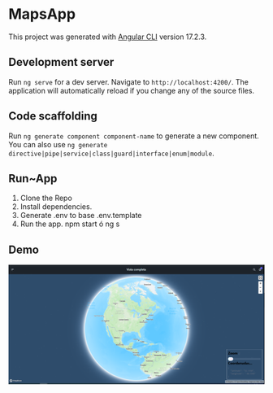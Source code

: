 # MapsApp

This project was generated with [Angular CLI](https://github.com/angular/angular-cli) version 17.2.3.

## Development server

Run `ng serve` for a dev server. Navigate to `http://localhost:4200/`. The application will automatically reload if you change any of the source files.

## Code scaffolding

Run `ng generate component component-name` to generate a new component. You can also use `ng generate directive|pipe|service|class|guard|interface|enum|module`.

## Run~App

1. Clone the Repo
2. Install dependencies.
3. Generate .env to base .env.template
4. Run the app. npm start ó ng s

## Demo
![](https://github.com/wjmmk/Angular-MapBox/blob/main/src/assets/demo1.png)

